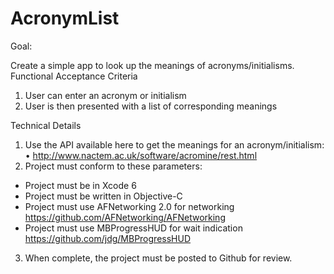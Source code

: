 # AcronymList

Goal:
 
Create a simple app to look up the meanings of acronyms/initialisms. 
Functional Acceptance Criteria
 
1. User can enter an acronym or initialism 
2. User is then presented with a list of corresponding meanings 
 
Technical Details
 
1. Use the API available here to get the meanings for an acronym/initialism:   • http://www.nactem.ac.uk/software/acromine/rest.html 
2. Project must conform to these parameters: 
* Project must be in Xcode 6 
* Project must be written in Objective-C 
* Project must use AFNetworking 2.0 for networking https://github.com/AFNetworking/AFNetworking 
* Project must use MBProgressHUD for wait indication https://github.com/jdg/MBProgressHUD 
3. When complete, the project must be posted to Github for review.
